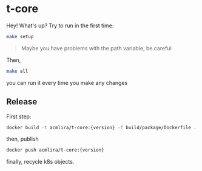 # t-core

Hey! What's up? Try to run in the first time:

```sh
make setup
```

> Maybe you have problems with the path variable, be careful

Then,

```sh
make all
```

you can run it every time you make any changes

## Release

First step:

```sh
docker build -t acmlira/t-core:{version} -f build/package/Dockerfile .
```

then, publish

```sh
docker push acmlira/t-core:{version}
```

finally, recycle k8s objects.
